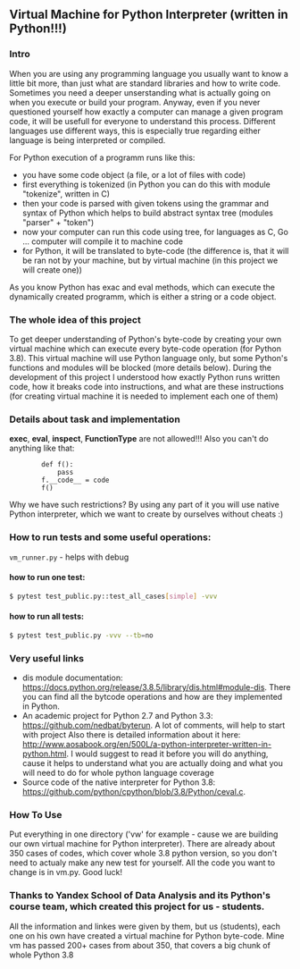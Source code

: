 ## Virtual Machine for Python Interpreter (written in Python!!!)

### Intro

When you are using any programming language you usually want to know a little bit more, than just what are standard libraries and how to write code. Sometimes you need a deeper unserstanding what is actually going on when you execute or build your program. Anyway, even if you never questioned yourself how exactly a computer can manage a given program code, it will be usefull for everyone to understand this process. Different languages use different ways, this is especially true regarding either language is being interpreted or compiled.

For Python execution of a programm runs like this:
* you have some code object (a file, or a lot of files with code)
* first everything is tokenized (in Python you can do this with module "tokenize", written in C)
* then your code is parsed with given tokens using the grammar and syntax of Python which helps to build abstract syntax tree (modules "parser" + "token")
* now your computer can run this code using tree, for languages as C, Go ... computer will compile it to machine code
* for Python, it will be translated to byte-code (the difference is, that it will be ran not by your machine, but by virtual machine (in this project we will create one))


As you know Python has exac and eval methods, which can execute the dynamically created programm, which is either a string or a code object. 

### The whole idea of this project

To get deeper understanding of Python's byte-code by creating your own virtual machine which can execute every byte-code operation (for Python 3.8). This virtual machine will use Python language only, but some Python's functions and modules will be blocked (more details below). During the development of this project I understood how exactly Python runs written code, how it breaks code into instructions, and what are these instructions (for creating virtual machine it is needed to implement each one of them)

### Details about task and implementation 

**exec**, **eval**, **inspect**, **FunctionType** are not allowed!!!
Also you can't do anything like that:
```
        def f():
            pass
        f.__code__ = code
        f()
```
Why we have such restrictions? By using any part of it you will use native Python interpreter, which we want to create by ourselves without cheats :) 

### How to run tests and some useful operations:

`vm_runner.py` - helps with debug

#### how to run one test:

```bash
$ pytest test_public.py::test_all_cases[simple] -vvv
```

#### how to run all tests:

```bash
$ pytest test_public.py -vvv --tb=no
```

### Very useful links
* dis module documentation: https://docs.python.org/release/3.8.5/library/dis.html#module-dis. There you can find all the bytcode operations and how are they implemented in Python.
* An academic project for Python 2.7 and Python 3.3: https://github.com/nedbat/byterun. A lot of comments, will help to start with project
Also there is detailed information about it here: http://www.aosabook.org/en/500L/a-python-interpreter-written-in-python.html.
I would suggest to read it before you will do anything, cause it helps to understand what you are actually doing and what you will need to do for whole python language coverage
* Source code of the native interpreter for Python 3.8: https://github.com/python/cpython/blob/3.8/Python/ceval.c.

### How To Use

Put everything in one directory ('vw' for example - cause we are building our own virtual machine for Python interpreter). There are already about 350 cases of codes, which cover whole 3.8 python version, so you don't need to actualy make any new test for yourself. All the code you want to change is in vm.py. Good luck!


### Thanks to Yandex School of Data Analysis and its Python's course team, which created this project for us - students.
All the information and linkes were given by them, but us (students), each one on his own have created a virtual machine for Python byte-code. Mine vm has passed 200+ cases from about 350, that covers a big chunk of whole Python 3.8
